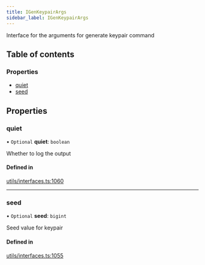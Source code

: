 ```yaml
---
title: IGenKeypairArgs
sidebar_label: IGenKeypairArgs
---
```


Interface for the arguments for generate keypair command

## Table of contents

### Properties

- [quiet](IGenKeypairArgs.md#quiet)
- [seed](IGenKeypairArgs.md#seed)

## Properties

### quiet

• `Optional` **quiet**: `boolean`

Whether to log the output

#### Defined in

[utils/interfaces.ts:1060](https://github.com/privacy-scaling-explorations/maci/blob/6a905de08/cli/ts/utils/interfaces.ts#L1060)

---

### seed

• `Optional` **seed**: `bigint`

Seed value for keypair

#### Defined in

[utils/interfaces.ts:1055](https://github.com/privacy-scaling-explorations/maci/blob/6a905de08/cli/ts/utils/interfaces.ts#L1055)
